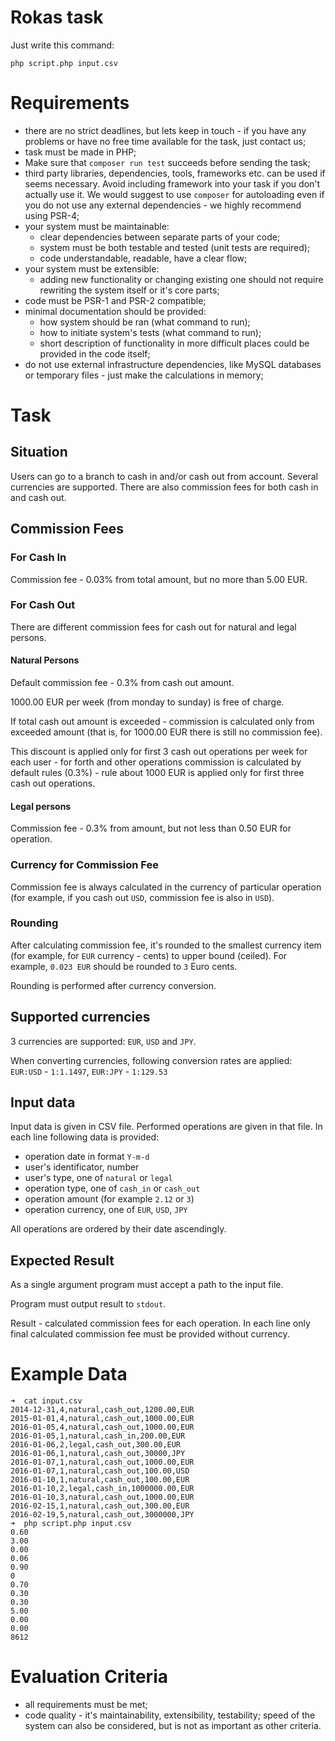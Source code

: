 # Rokas task

Just write this command:

`php script.php input.csv`

# Requirements

- there are no strict deadlines, but lets keep in touch - if you have any problems or have no free time available for the task, just contact us;
- task must be made in PHP;
- Make sure that `composer run test` succeeds before sending the task;
- third party libraries, dependencies, tools, frameworks etc. can be used if seems necessary. Avoid including framework into your task if you don't actually use it. We would suggest to use `composer` for autoloading even if you do not use any external dependencies - we highly recommend using PSR-4;
- your system must be maintainable:
    - clear dependencies between separate parts of your code;
    - system must be both testable and tested (unit tests are required);
    - code understandable, readable, have a clear flow;
- your system must be extensible:
    - adding new functionality or changing existing one should not require rewriting the system itself or it's core parts;
- code must be PSR-1 and PSR-2 compatible;
- minimal documentation should be provided:
    - how system should be ran (what command to run);
    - how to initiate system's tests (what command to run);
    - short description of functionality in more difficult places could be provided in the code itself;
- do not use external infrastructure dependencies, like MySQL databases or temporary files - just make the calculations in memory;

# Task
## Situation

Users can go to a branch to cash in and/or cash out from account. Several currencies are supported. There are also commission fees for both cash in and cash out.

## Commission Fees

### For Cash In

Commission fee - 0.03% from total amount, but no more than 5.00 EUR.

### For Cash Out

There are different commission fees for cash out for natural and legal persons.

#### Natural Persons

Default commission fee - 0.3% from cash out amount.

1000.00 EUR per week (from monday to sunday) is free of charge.

If total cash out amount is exceeded - commission is calculated only from exceeded amount (that is, for 1000.00 EUR there is still no commission fee).

This discount is applied only for first 3 cash out operations per week for each user - for forth and other operations commission is calculated by default rules (0.3%) - rule about 1000 EUR is applied only for first three cash out operations.

#### Legal persons

Commission fee - 0.3% from amount, but not less than 0.50 EUR for operation.

### Currency for Commission Fee

Commission fee is always calculated in the currency of particular operation (for example, if you cash out `USD`, commission fee is also in `USD`).

### Rounding

After calculating commission fee, it's rounded to the smallest currency item (for example, for `EUR` currency - cents) to upper bound (ceiled). For example, `0.023 EUR` should be rounded to `3` Euro cents.

Rounding is performed after currency conversion.

## Supported currencies

3 currencies are supported: `EUR`, `USD` and `JPY`.

When converting currencies, following conversion rates are applied: `EUR:USD` - `1:1.1497`, `EUR:JPY` - `1:129.53`

## Input data

Input data is given in CSV file. Performed operations are given in that file. In each line following data is provided:
- operation date in format `Y-m-d`
- user's identificator, number
- user's type, one of `natural` or `legal`
- operation type, one of `cash_in` or `cash_out`
- operation amount (for example `2.12` or `3`)
- operation currency, one of `EUR`, `USD`, `JPY`

All operations are ordered by their date ascendingly.

## Expected Result

As a single argument program must accept a path to the input file.

Program must output result to `stdout`.

Result - calculated commission fees for each operation. In each line only final calculated commission fee must be provided without currency.

# Example Data

```
➜  cat input.csv 
2014-12-31,4,natural,cash_out,1200.00,EUR
2015-01-01,4,natural,cash_out,1000.00,EUR
2016-01-05,4,natural,cash_out,1000.00,EUR
2016-01-05,1,natural,cash_in,200.00,EUR
2016-01-06,2,legal,cash_out,300.00,EUR
2016-01-06,1,natural,cash_out,30000,JPY
2016-01-07,1,natural,cash_out,1000.00,EUR
2016-01-07,1,natural,cash_out,100.00,USD
2016-01-10,1,natural,cash_out,100.00,EUR
2016-01-10,2,legal,cash_in,1000000.00,EUR
2016-01-10,3,natural,cash_out,1000.00,EUR
2016-02-15,1,natural,cash_out,300.00,EUR
2016-02-19,5,natural,cash_out,3000000,JPY
➜  php script.php input.csv
0.60
3.00
0.00
0.06
0.90
0
0.70
0.30
0.30
5.00
0.00
0.00
8612
```

# Evaluation Criteria

- all requirements must be met;
- code quality - it's maintainability, extensibility, testability; speed of the system can also be considered, but is not as important as other criteria.